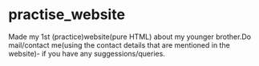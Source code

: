 # practise_website
Made my 1st (practice)website(pure HTML) about my younger brother.Do mail/contact me(using the contact details that are mentioned in the website)- if you have any suggessions/queries.
